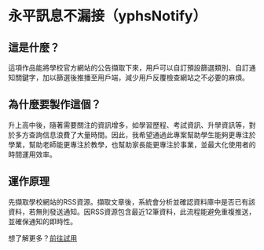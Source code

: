 # 永平訊息不漏接（yphsNotify）
## 這是什麼？
這項作品能將學校官方網站的公告擷取下來，用戶可以自訂預設篩選類別、自訂通知關鍵字，加以篩選後推播至用戶端，減少用戶反覆檢查網站之不必要的麻煩。
## 為什麼要製作這個？
升上高中後，隨著需要關注的資訊增多，如學習歷程、考試資訊、升學資訊等，對於多方查詢信息浪費了大量時間。因此，我希望通過此專案幫助學生能夠更專注於學業，幫助老師能更專注於教學，也幫助家長能更專注於事業，並最大化使用者的時間運用效率。
## 運作原理
先擷取學校網站的RSS資源。擷取文章後，系統會分析並確認資料庫中是否已有該資料，若無則發送通知。因RSS資源包含最近12筆資料，此流程能避免重複推送，並確保通知的即時性。

想了解更多？[前往試用](https://notify.yphs907.com/)